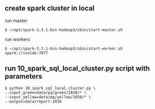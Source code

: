 ## create spark cluster in local
run master
```
$ ~/opt/spark-3.3.1-bin-hadoop3/sbin/start-master.sh
```
run workers 
```
$ ~/opt/spark-3.3.1-bin-hadoop3/sbin/start-worker.sh spark://isolde:7077
```

## run 10_spark_sql_local_cluster.py script with parameters
```
$ python 10_spark_sql_local_cluster.py \
--input_green=data/pq/green/2020/* \
--input_yellow=data/pq/yellow/2020/* \
--output=data/report-2020
```
